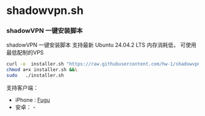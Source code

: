 # shadowvpn.sh
### shadowVPN 一键安装脚本
shadowVPN 一键安装脚本 支持最新 Ubuntu 24.04.2 LTS   内存消耗低， 可使用最低配制的VPS

``` bash
curl -o  installer.sh "https://raw.githubusercontent.com/hw-1/shadowvpn.sh/refs/heads/main/installer.sh" &&\
chmod a+x installer.sh &&\
sudo   ./installer.sh
```

支持客户端：
- iPhone : [Fugu](https://apps.apple.com/us/app/fugu-2/id6452590635)
- 安卓： -

